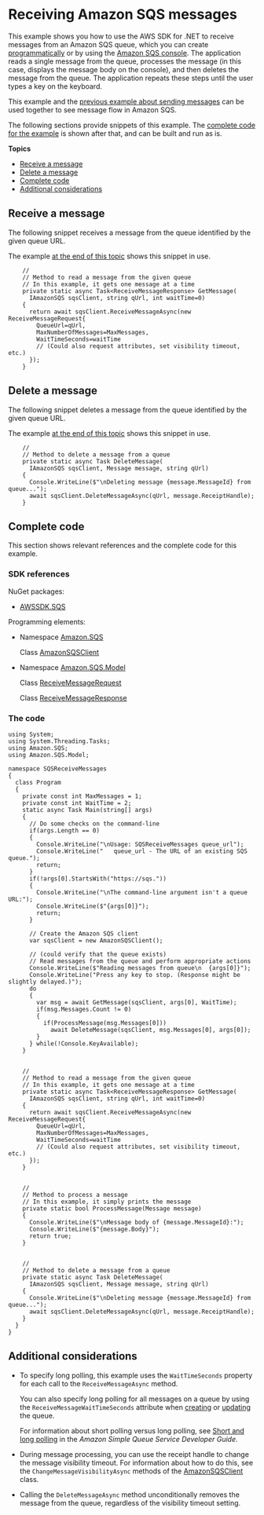 # Receiving Amazon SQS messages<a name="ReceiveMessage"></a>

This example shows you how to use the AWS SDK for \.NET to receive messages from an Amazon SQS queue, which you can create [programmatically](CreateQueue.md) or by using the [Amazon SQS console](https://console.aws.amazon.com/sqs)\. The application reads a single message from the queue, processes the message \(in this case, displays the message body on the console\), and then deletes the message from the queue\. The application repeats these steps until the user types a key on the keyboard\.

This example and the [previous example about sending messages](SendMessage.md) can be used together to see message flow in Amazon SQS\.

The following sections provide snippets of this example\. The [complete code for the example](#ReceiveMessage-complete-code) is shown after that, and can be built and run as is\.

**Topics**
+ [Receive a message](#ReceiveMessage-receive)
+ [Delete a message](#ReceiveMessage-delete)
+ [Complete code](#ReceiveMessage-complete-code)
+ [Additional considerations](#ReceiveMessage-additional)

## Receive a message<a name="ReceiveMessage-receive"></a>

The following snippet receives a message from the queue identified by the given queue URL\.

The example [at the end of this topic](#ReceiveMessage-complete-code) shows this snippet in use\.

```
    //
    // Method to read a message from the given queue
    // In this example, it gets one message at a time
    private static async Task<ReceiveMessageResponse> GetMessage(
      IAmazonSQS sqsClient, string qUrl, int waitTime=0)
    {
      return await sqsClient.ReceiveMessageAsync(new ReceiveMessageRequest{
        QueueUrl=qUrl,
        MaxNumberOfMessages=MaxMessages,
        WaitTimeSeconds=waitTime
        // (Could also request attributes, set visibility timeout, etc.)
      });
    }
```

## Delete a message<a name="ReceiveMessage-delete"></a>

The following snippet deletes a message from the queue identified by the given queue URL\.

The example [at the end of this topic](#ReceiveMessage-complete-code) shows this snippet in use\.

```
    //
    // Method to delete a message from a queue
    private static async Task DeleteMessage(
      IAmazonSQS sqsClient, Message message, string qUrl)
    {
      Console.WriteLine($"\nDeleting message {message.MessageId} from queue...");
      await sqsClient.DeleteMessageAsync(qUrl, message.ReceiptHandle);
    }
```

## Complete code<a name="ReceiveMessage-complete-code"></a>

This section shows relevant references and the complete code for this example\.

### SDK references<a name="w150aac21c15c27c27c21b5b1"></a>

NuGet packages:
+ [AWSSDK\.SQS](https://www.nuget.org/packages/AWSSDK.SQS)

Programming elements:
+ Namespace [Amazon\.SQS](https://docs.aws.amazon.com/sdkfornet/v3/apidocs/items/SQS/NSQS.html)

  Class [AmazonSQSClient](https://docs.aws.amazon.com/sdkfornet/v3/apidocs/items/SQS/TSQSClient.html)
+ Namespace [Amazon\.SQS\.Model](https://docs.aws.amazon.com/sdkfornet/v3/apidocs/items/SQS/NSQSModel.html)

  Class [ReceiveMessageRequest](https://docs.aws.amazon.com/sdkfornet/v3/apidocs/items/SQS/TReceiveMessageRequest.html)

  Class [ReceiveMessageResponse](https://docs.aws.amazon.com/sdkfornet/v3/apidocs/items/SQS/TReceiveMessageResponse.html)

### The code<a name="w150aac21c15c27c27c21b7b1"></a>

```
using System;
using System.Threading.Tasks;
using Amazon.SQS;
using Amazon.SQS.Model;

namespace SQSReceiveMessages
{
  class Program
  {
    private const int MaxMessages = 1;
    private const int WaitTime = 2;
    static async Task Main(string[] args)
    {
      // Do some checks on the command-line
      if(args.Length == 0)
      {
        Console.WriteLine("\nUsage: SQSReceiveMessages queue_url");
        Console.WriteLine("   queue_url - The URL of an existing SQS queue.");
        return;
      }
      if(!args[0].StartsWith("https://sqs."))
      {
        Console.WriteLine("\nThe command-line argument isn't a queue URL:");
        Console.WriteLine($"{args[0]}");
        return;
      }

      // Create the Amazon SQS client
      var sqsClient = new AmazonSQSClient();

      // (could verify that the queue exists)
      // Read messages from the queue and perform appropriate actions
      Console.WriteLine($"Reading messages from queue\n  {args[0]}");
      Console.WriteLine("Press any key to stop. (Response might be slightly delayed.)");
      do
      {
        var msg = await GetMessage(sqsClient, args[0], WaitTime);
        if(msg.Messages.Count != 0)
        {
          if(ProcessMessage(msg.Messages[0]))
            await DeleteMessage(sqsClient, msg.Messages[0], args[0]);
        }
      } while(!Console.KeyAvailable);
    }


    //
    // Method to read a message from the given queue
    // In this example, it gets one message at a time
    private static async Task<ReceiveMessageResponse> GetMessage(
      IAmazonSQS sqsClient, string qUrl, int waitTime=0)
    {
      return await sqsClient.ReceiveMessageAsync(new ReceiveMessageRequest{
        QueueUrl=qUrl,
        MaxNumberOfMessages=MaxMessages,
        WaitTimeSeconds=waitTime
        // (Could also request attributes, set visibility timeout, etc.)
      });
    }


    //
    // Method to process a message
    // In this example, it simply prints the message
    private static bool ProcessMessage(Message message)
    {
      Console.WriteLine($"\nMessage body of {message.MessageId}:");
      Console.WriteLine($"{message.Body}");
      return true;
    }


    //
    // Method to delete a message from a queue
    private static async Task DeleteMessage(
      IAmazonSQS sqsClient, Message message, string qUrl)
    {
      Console.WriteLine($"\nDeleting message {message.MessageId} from queue...");
      await sqsClient.DeleteMessageAsync(qUrl, message.ReceiptHandle);
    }
  }
}
```

## Additional considerations<a name="ReceiveMessage-additional"></a>
+ To specify long polling, this example uses the `WaitTimeSeconds` property for each call to the `ReceiveMessageAsync` method\.

  You can also specify long polling for all messages on a queue by using the `ReceiveMessageWaitTimeSeconds` attribute when [creating](CreateQueue.md) or [updating](UpdateSqsQueue.md) the queue\.

  For information about short polling versus long polling, see [Short and long polling](https://docs.aws.amazon.com/AWSSimpleQueueService/latest/SQSDeveloperGuide/sqs-short-and-long-polling.html) in the *Amazon Simple Queue Service Developer Guide*\.
+ During message processing, you can use the receipt handle to change the message visibility timeout\. For information about how to do this, see the `ChangeMessageVisibilityAsync` methods of the [AmazonSQSClient](https://docs.aws.amazon.com/sdkfornet/v3/apidocs/items/SQS/TSQSClient.html) class\.
+ Calling the `DeleteMessageAsync` method unconditionally removes the message from the queue, regardless of the visibility timeout setting\.